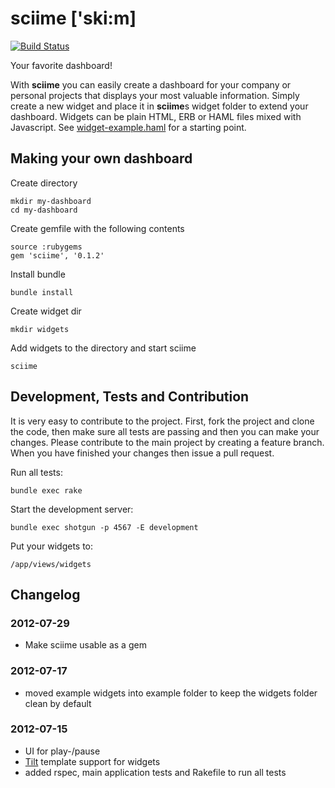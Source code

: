 # sciime ['ski:m]

[![Build Status](https://secure.travis-ci.org/sciime/sciime.png)](http://travis-ci.org/sciime/sciime)


Your favorite dashboard!

With **sciime** you can easily create a dashboard for your company or personal projects that displays your most valuable information. Simply create a new widget and place it in **sciime**s widget folder to extend your dashboard. Widgets can be plain HTML, ERB or HAML files mixed with Javascript. See [widget-example.haml][example] for a starting point.

[example]: https://github.com/sciime/sciime/blob/master/views/examples/widget-example.haml "Sciime Example Widget"

## Making your own dashboard

Create directory

    mkdir my-dashboard
    cd my-dashboard

Create gemfile with the following contents

    source :rubygems
    gem 'sciime', '0.1.2'

Install bundle

    bundle install

Create widget dir

    mkdir widgets

Add widgets to the directory and start sciime

    sciime

## Development, Tests and Contribution

It is very easy to contribute to the project. First, fork the project and clone the code, then make sure all tests are passing and then you can make your changes. Please contribute to the main project by creating a feature branch. When you have finished your changes then issue a pull request.

Run all tests:

    bundle exec rake

Start the development server:

    bundle exec shotgun -p 4567 -E development

Put your widgets to:

    /app/views/widgets

## Changelog

### 2012-07-29

* Make sciime usable as a gem

### 2012-07-17

* moved example widgets into example folder to keep the widgets folder clean by default

### 2012-07-15

* UI for play-/pause
* [Tilt](https://github.com/rtomayko/tilt) template support for widgets
* added rspec, main application tests and Rakefile to run all tests
